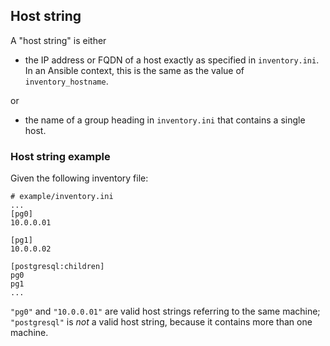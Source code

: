 ## Host string

A "host string" is either
- the IP address or FQDN of a host exactly as specified in `inventory.ini`.
  In an Ansible context, this is the same as the value of `inventory_hostname`.

or

- the name of a group heading in `inventory.ini` that contains a single host.


### Host string example

Given the following inventory file:
```
# example/inventory.ini
...
[pg0]
10.0.0.01

[pg1]
10.0.0.02

[postgresql:children]
pg0
pg1
...
```

`"pg0"` and `"10.0.0.01"` are valid host strings referring to the same machine;
`"postgresql"` is _not_ a valid host string, because it contains more than one machine.
